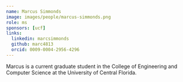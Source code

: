 ```yaml
---
name: Marcus Simmonds
image: images/people/marcus-simmonds.png
role: ms
sponsors: [ucf]
links:
  linkedin: marcsimmonds
  github: marc4813
  orcid: 0009-0004-2956-4296
---
```


Marcus is a current graduate student in the College of Engineering and Computer Science at the University of Central Florida.
